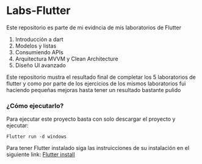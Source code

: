 # Labs-Flutter

Este repositorio es parte de mi evidncia de mis laboratorios de Flutter

1. Introducción a dart
2. Modelos y listas
3. Consumiendo APIs
4. Arquitectura MVVM y Clean Architecture
5. Diseño UI avanzado

Este repositorio mustra el resultado final de completar los 5 laboratorios de flutter y como por parte de los ejercicios de los mismos laboratorios fui haciendo pequeñas mejoras hasta tener un resultado bastante pulido

### ¿Cómo ejecutarlo?

Para ejecutar este proyecto basta con solo descargar el proyecto y ejecutar:
```
Flutter run -d windows
```

Para tener Flutter instalado siga las instruicciones de su instalación en el siguiente link: [Flutter install](https://docs.flutter.dev/get-started/install)
